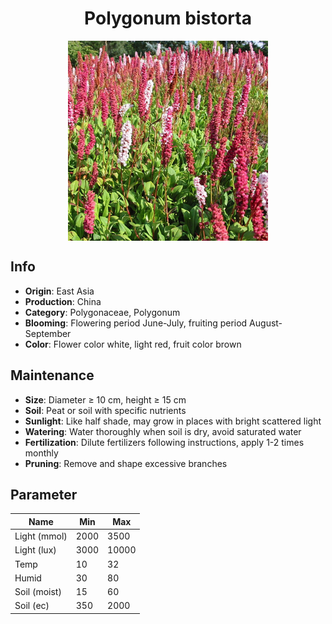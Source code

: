 <h1 align='center'>Polygonum bistorta</h1>
<p align="center">
    <img 
        align='center'
        width='320'
        src="../images/polygonum bistorta.png" 
        alt='Polygonum bistorta' />
</p>

## Info

 - **Origin**: East Asia
 - **Production**: China
 - **Category**: Polygonaceae, Polygonum
 - **Blooming**: Flowering period June-July, fruiting period August-September
 - **Color**: Flower color white, light red, fruit color brown

## Maintenance

 - **Size**: Diameter ≥ 10 cm, height ≥ 15 cm
 - **Soil**: Peat or soil with specific nutrients
 - **Sunlight**: Like half shade, may grow in places with bright scattered light
 - **Watering**: Water thoroughly when soil is dry, avoid saturated water
 - **Fertilization**: Dilute fertilizers following instructions, apply 1-2 times monthly
 - **Pruning**: Remove and shape excessive branches

## Parameter

| Name         | Min  | Max   |
|--------------|------|-------|
| Light (mmol) | 2000 | 3500  |
| Light (lux)  | 3000 | 10000 |
| Temp         | 10    | 32    |
| Humid        | 30   | 80    |
| Soil (moist) | 15   | 60    |
| Soil (ec)    | 350  | 2000  |